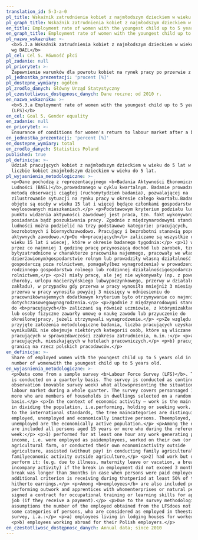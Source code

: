 ```yaml
---
translation_id: 5-3-a-0
pl_title: Wskaźnik zatrudnienia kobiet z najmłodszym dzieckiem w wieku do 5 lat wg BAEL
pl_graph_title: Wskaźnik zatrudnienia kobiet z najmłodszym dzieckiem w wieku do 5 lat wg BAEL
en_title: Employment rate of women with the youngest child up to 5 years old (LFS)
en_graph_title: Employment rate of women with the youngest child up to 5 years old (LFS)
pl_nazwa_wskaznika: >-
  <b>5.3.a Wskaźnik zatrudnienia kobiet z najmłodszym dzieckiem w wieku do 5 lat
  wg BAEL</b>
pl_cel: Cel 5. Równość płci
pl_zadanie: null
pl_priorytet: >-
  Zapewnienie warunków dla powrotu kobiet na rynek pracy po przerwie z tytułu urodzenia i opieki nad dzieckiem
pl_jednostka_prezentacji: 'procent [%]'
pl_dostepne_wymiary: ogółem
pl_zrodlo_danych: Główny Urząd Statystyczny
pl_czestotliwosc_dostępnosc_danych: Dane roczne; od 2010 r.
en_nazwa_wskaznika: >-
  <b>5.3.a Employment rate of women with the youngest child up to 5 years old
  (LFS)</b>
en_cel: Goal 5. Gender equality
en_zadanie: null
en_priorytet: >-
  Ensurance of conditions for women's return to labour market after a break from employment due to childbirth and childcare
en_jednostka_prezentacji: 'percent [%]'
en_dostepne_wymiary: total
en_zrodlo_danych: Statistics Poland
published: true
pl_definicja: >-
  Udział pracujących kobiet z najmłodszym dzieckiem w wieku do 5 lat w ogólnej
  liczbie kobiet znajmłodszym dzieckiem w wieku do 5 lat.
pl_wyjasnienia_metodologiczne: >-
  <p>Dane pochodzą z reprezentacyjnego <b>Badania Aktywności Ekonomicznej
  Ludności (BAEL)</b>,prowadzonego w cyklu kwartalnym. Badanie prowadzone jest
  metodą obserwacji ciągłej (ruchomytydzień badania), pozwalającej na
  zilustrowanie sytuacji na rynku pracy w okresie całego kwartału.Badaniem
  objęte są osoby w wieku 15 lat i więcej będące członkami gospodarstw domowych
  wwylosowanych mieszkaniach.</p> <p>Podstawowym kryterium podziału ludności z
  punktu widzenia aktywności zawodowej jest praca, tzn. fakt wykonywania,
  posiadania bądź poszukiwania pracy. Zgodnie z międzynarodowymi standardamiogół
  ludności można podzielić na trzy podstawowe kategorie: pracujących,
  bezrobotnych i biernychzawodowo. Pracujący i bezrobotni stanowią populację
  aktywnych zawodowo.</p>Do <b>pracujących</b> zaliczane są wszystkie osoby w
  wieku 15 lat i wiecej, które w okresie badanego tygodnia:</p> <p>1) wykonywały
  przez co najmniej 1 godzinę pracę przynoszącą dochód lub zarobek, tzn.
  byłyzatrudnione w charakterze pracownika najemnego, pracowały we własnym (lub
  dzierżawionym)gospodarstwie rolnym lub prowadziły własną działalność
  gospodarczą poza rolnictwem, pomagały(bez wynagrodzenia) w prowadzeniu
  rodzinnego gospodarstwa rolnego lub rodzinnej działalnościgospodarczej poza
  rolnictwem,</p> <p>2) miały pracę, ale jej nie wykonywały (np. z powodu
  choroby, urlopu macierzyńskiego lubwypoczynkowego, przerwy w działalności
  zakładu), w przypadku gdy przerwa w pracy wynosiła mniejniż 3 miesiące; gdy
  przerwa w pracy wynosiła powyżej 3 miesięcy w odniesieniu do
  pracownikównajemnych dodatkowym kryterium było otrzymywanie co najmniej 59%
  dotychczasowegowynagrodzenia.</p> <p>Zgodnie z międzynarodowymi standardami,
  do <b>pracujących</b> zaliczani są również uczniowie, z którymizakłady pracy
  lub osoby fizyczne zawarły umowę o naukę zawodu lub przyuczenie do
  określonejpracy, jeżeli otrzymywali wynagrodzenie.</p> <p>Ze względu na
  przyjęte założenia metodologiczne badania, liczba pracujących uzyskana w
  wynikuBAEL nie obejmuje niektórych kategorii osób, które są wliczane do
  pracujących w sprawozdawczości zzakresu zatrudnienia, m.in.:</p> <p>a)
  pracujących, mieszkających w hotelach pracowniczych,</p> <p>b) pracujących za
  granicą na rzecz polskich pracodawców.</p>
en_definicja: >-
  Share of employed women with the youngest child up to 5 years old in the total
  number of womenwith the youngest child up to 5 years old.
en_wyjasnienia_metodologiczne: >-
  <p>Data come from a sample survey <b>Labour Force Survey (LFS)</b>. The survey
  is conducted on a quarterly basis. The survey is conducted as continuous
  observation (movable survey week) what allowspresenting the situation on the
  labour market during a whole quarter. The survey covers personsaged 15 and
  more who are members of households in dwellings selected on a random
  basis.</p> <p>In the context of economic activity – work is the main criterion
  in dividing the population, i.e.performing, holding or seeking work. According
  to the international standards, the tree maincategories are distinguished:
  employed, unemployed and economically inactive persons. Theemployed,
  unemployed are the economically active population.</p> <p>Among the employed
  are included all persons aged 15 years or more who during the reference
  week:</p> <p>1) performed for at least one hour any work generating pay or
  income, i.e. were employed as paidemployees, worked on their own (or leased)
  agricultural farm, or conducted their own economicactivity outside
  agriculture, assisted (without pay) in conducting family agricultural farm or
  familyeconomic activity outside agriculture,</p> <p>2) had work but did not
  perform it: (e.g. due to illness, maternity leave or vacation, a break
  incompany activity) if the break in employment did not exceed 3 months; if the
  break was longer than 3months in case when persons were paid employees the
  additional criterion is receiving during thatperiod at least 50% of the
  hitherto earnings.</p> <p>Among <b>employees</b> are also included persons
  performing outwork and apprentices with whomenterprises or natural persons
  signed a contract for occupational training or learning skills for aparticular
  job (if they receive a payment).</p> <p>Due to the survey methodological
  assumptions the number of the employed obtained from the LFSdoes not comprise
  some categories of persons, who are considered as employed in theestablishment
  survey, i.a.:</p> <p>a) employees living in lodging houses for workers,</p>
  <p>b) employees working abroad for their Polish employers.</p>
en_czestotliwosc_dostępnosc_danych: Annual data; since 2010
---
```

